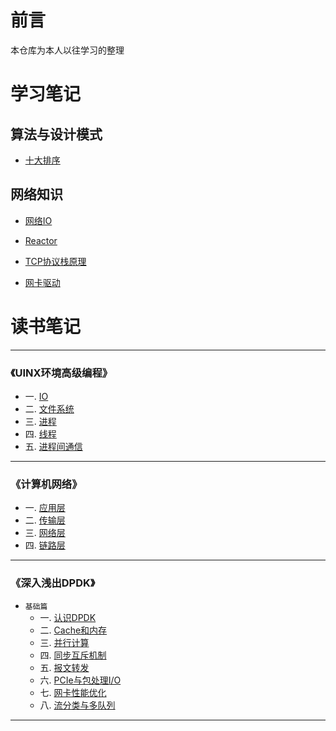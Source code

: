 # 前言 
本仓库为本人以往学习的整理

# 学习笔记

## 算法与设计模式

* [十大排序](学习笔记/算法与设计模式/十大排序/排序.md)

## 网络知识

* [网络IO](学习笔记/网络知识/网络IO.md)   

* [Reactor](学习笔记/网络知识/Reactor.md) 

* [TCP协议栈原理](学习笔记/网络知识/TCP协议栈原理.md) 

* [网卡驱动](学习笔记/网络知识/网卡驱动.md) 



# 读书笔记



----
### 《UINX环境高级编程》
* 一. [IO](读书笔记/UINX环境高级编程/IO.md) 
* 二. [文件系统](读书笔记/UINX环境高级编程/文件系统.md)  
* 三. [进程](读书笔记/UINX环境高级编程/进程.md)  
* 四. [线程](读书笔记/UINX环境高级编程/线程.md)  
* 五. [进程间通信](读书笔记/UINX环境高级编程/进程通信.md)  
----

### 《计算机网络》

* 一. [应用层](读书笔记/计算机网络-自顶向下方法/应用层.md) 
* 二. [传输层](读书笔记/计算机网络-自顶向下方法/传输层.md)  
* 三. [网络层](读书笔记/计算机网络-自顶向下方法/网络层.md)  
* 四. [链路层](读书笔记/计算机网络-自顶向下方法/链路层.md)  

----
### 《深入浅出DPDK》
* `基础篇`
   * 一. [认识DPDK](读书笔记/深入浅出DPDK/基础篇/认识DPDK.md)
   * 二. [Cache和内存](读书笔记/深入浅出DPDK/基础篇/Cache和内存.md)
   * 三. [并行计算](读书笔记/深入浅出DPDK/基础篇/并行计算.md)
   * 四. [同步互斥机制](读书笔记/深入浅出DPDK/基础篇/同步互斥机制.md)
   * 五. [报文转发](读书笔记/深入浅出DPDK/基础篇/报文转发.md)
   * 六. [PCIe与包处理I/O](读书笔记/深入浅出DPDK/基础篇/PCIe与包处理I/O.md)
   * 七. [网卡性能优化](读书笔记/深入浅出DPDK/基础篇/网卡性能优化.md)
   * 八. [流分类与多队列](读书笔记/深入浅出DPDK/基础篇/流分类与多队列.md)


----

## 








     

     

